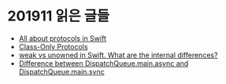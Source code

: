 # 201911 읽은 글들

* [All about protocols in Swift](https://medium.com/@abhimuralidharan/all-about-protocols-in-swift-11a72d6ea354)
* [Class-Only Protocols](https://riptutorial.com/swift/example/9441/class-only-protocols)
* [weak vs unowned in Swift. What are the internal differences?
](https://stackoverflow.com/questions/42842336/weak-vs-unowned-in-swift-what-are-the-internal-differences)
* [Difference between DispatchQueue.main.async and DispatchQueue.main.sync](https://stackoverflow.com/questions/44324595/difference-between-dispatchqueue-main-async-and-dispatchqueue-main-sync/44324968#44324968)
